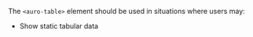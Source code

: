 The `<auro-table>` element should be used in situations where users may:

* Show static tabular data
